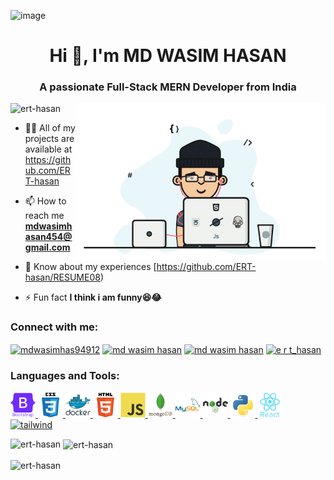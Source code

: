
![image](https://github.com/user-attachments/assets/0bbe6e50-f8fe-4c73-bbc3-9f6c4bf325cf)



<h1 align="center">Hi 👋, I'm MD WASIM HASAN</h1>
<h3 align="center">A passionate Full-Stack MERN Developer from India</h3>

<img align="right" alt="coding" width="400" src="https://raw.githubusercontent.com/kvssankar/kvssankar/main/programmer.gif">

<p align="left"> <img src="https://komarev.com/ghpvc/?username=ert-hasan&label=Profile%20views&color=0e75b6&style=flat" alt="ert-hasan" /> </p>

- 👨‍💻 All of my projects are available at https://github.com/ERT-hasan

- 📫 How to reach me **mdwasimhasan454@gmail.com**

- 📄 Know about my experiences [https://github.com/ERT-hasan/RESUME08)

- ⚡ Fun fact **I think i am funny😆😂**

<h3 align="left">Connect with me:</h3>
<p align="left">
<a href="https://twitter.com/mdwasimhas94912" target="blank"><img align="center" src="https://raw.githubusercontent.com/rahuldkjain/github-profile-readme-generator/master/src/images/icons/Social/twitter.svg" alt="mdwasimhas94912" height="30" width="40" /></a>
<a href="https://linkedin.com/in/md wasim hasan" target="blank"><img align="center" src="https://raw.githubusercontent.com/rahuldkjain/github-profile-readme-generator/master/src/images/icons/Social/linked-in-alt.svg" alt="md wasim hasan" height="30" width="40" /></a>
<a href="https://fb.com/md wasim hasan" target="blank"><img align="center" src="https://raw.githubusercontent.com/rahuldkjain/github-profile-readme-generator/master/src/images/icons/Social/facebook.svg" alt="md wasim hasan" height="30" width="40" /></a>
<a href="https://www.youtube.com/c/e r t_hasan" target="blank"><img align="center" src="https://raw.githubusercontent.com/rahuldkjain/github-profile-readme-generator/master/src/images/icons/Social/youtube.svg" alt="e r t_hasan" height="30" width="40" /></a>
</p>

<h3 align="left">Languages and Tools:</h3>
<p align="left"> <a href="https://getbootstrap.com" target="_blank" rel="noreferrer"> <img src="https://raw.githubusercontent.com/devicons/devicon/master/icons/bootstrap/bootstrap-plain-wordmark.svg" alt="bootstrap" width="40" height="40"/> </a> <a href="https://www.w3schools.com/css/" target="_blank" rel="noreferrer"> <img src="https://raw.githubusercontent.com/devicons/devicon/master/icons/css3/css3-original-wordmark.svg" alt="css3" width="40" height="40"/> </a> <a href="https://www.docker.com/" target="_blank" rel="noreferrer"> <img src="https://raw.githubusercontent.com/devicons/devicon/master/icons/docker/docker-original-wordmark.svg" alt="docker" width="40" height="40"/> </a> <a href="https://www.w3.org/html/" target="_blank" rel="noreferrer"> <img src="https://raw.githubusercontent.com/devicons/devicon/master/icons/html5/html5-original-wordmark.svg" alt="html5" width="40" height="40"/> </a> <a href="https://developer.mozilla.org/en-US/docs/Web/JavaScript" target="_blank" rel="noreferrer"> <img src="https://raw.githubusercontent.com/devicons/devicon/master/icons/javascript/javascript-original.svg" alt="javascript" width="40" height="40"/> </a> <a href="https://www.mongodb.com/" target="_blank" rel="noreferrer"> <img src="https://raw.githubusercontent.com/devicons/devicon/master/icons/mongodb/mongodb-original-wordmark.svg" alt="mongodb" width="40" height="40"/> </a> <a href="https://www.mysql.com/" target="_blank" rel="noreferrer"> <img src="https://raw.githubusercontent.com/devicons/devicon/master/icons/mysql/mysql-original-wordmark.svg" alt="mysql" width="40" height="40"/> </a> <a href="https://nodejs.org" target="_blank" rel="noreferrer"> <img src="https://raw.githubusercontent.com/devicons/devicon/master/icons/nodejs/nodejs-original-wordmark.svg" alt="nodejs" width="40" height="40"/> </a> <a href="https://www.python.org" target="_blank" rel="noreferrer"> <img src="https://raw.githubusercontent.com/devicons/devicon/master/icons/python/python-original.svg" alt="python" width="40" height="40"/> </a> <a href="https://reactjs.org/" target="_blank" rel="noreferrer"> <img src="https://raw.githubusercontent.com/devicons/devicon/master/icons/react/react-original-wordmark.svg" alt="react" width="40" height="40"/> </a> <a href="https://tailwindcss.com/" target="_blank" rel="noreferrer"> <img src="https://www.vectorlogo.zone/logos/tailwindcss/tailwindcss-icon.svg" alt="tailwind" width="40" height="40"/> </a> </p>

<p><img align="left" src="https://github-readme-stats.vercel.app/api/top-langs?username=ert-hasan&show_icons=true&locale=en&layout=compact" alt="ert-hasan" /></p>

<p>&nbsp;<img align="center" src="https://github-readme-stats.vercel.app/api?username=ert-hasan&show_icons=true&locale=en" alt="ert-hasan" /></p>

<p><img align="center" src="https://github-readme-streak-stats.herokuapp.com/?user=ert-hasan&" alt="ert-hasan" /></p>
